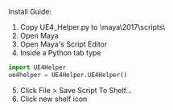 Install Guide:
1. Copy UE4_Helper.py to \maya\2017\scripts\
2. Open Maya
3. Open Maya's Script Editor
4. Inside a Python tab type
```python
import UE4Helper
ue4helper = UE4Helper.UE4Helper()
```
5. Click File > Save Script To Shelf...
6. Click new shelf icon

